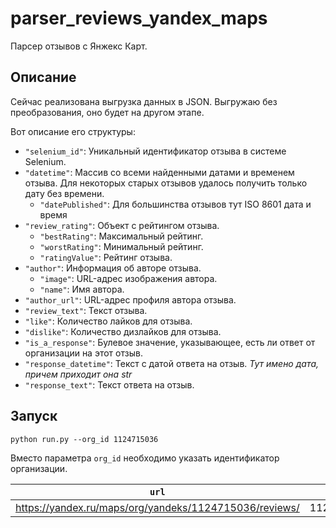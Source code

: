# parser_reviews_yandex_maps

Парсер отзывов с Янжекс Карт.

## Описание

Сейчас реализована выгрузка данных в JSON. Выгружаю без преобразования, оно будет на другом этапе. 

Вот описание его структуры:

- `"selenium_id"`: Уникальный идентификатор отзыва в системе Selenium.
- `"datetime"`: Массив со всеми найденными датами и временем отзыва. Для некоторых старых отзывов удалось получить только дату без времени.
  - `"datePublished"`: Для большинства отзывов тут ISO 8601 дата и время
- `"review_rating"`: Объект с рейтингом отзыва.
  - `"bestRating"`: Максимальный рейтинг.
  - `"worstRating"`: Минимальный рейтинг.
  - `"ratingValue"`: Рейтинг отзыва.
- `"author"`: Информация об авторе отзыва.
  - `"image"`: URL-адрес изображения автора.
  - `"name"`: Имя автора.
- `"author_url"`: URL-адрес профиля автора отзыва.
- `"review_text"`: Текст отзыва.
- `"like"`: Количество лайков для отзыва.
- `"dislike"`: Количество дизлайков для отзыва.
- `"is_a_response"`: Булевое значение, указывающее, есть ли ответ от организации на этот отзыв.
- `"response_datetime"`: Текст с датой ответа на отзыв. _Тут имено дата, причем приходит она str_
- `"response_text"`: Текст ответа на отзыв.

## Запуск

```
python run.py --org_id 1124715036
```
Вместо параметра `org_id` необходимо указать идентификатор организации.


| `url`                                                  | `org_id`  |
|--------------------------------------------------------|---------------------|
| https://yandex.ru/maps/org/yandeks/1124715036/reviews/ | 1124715036          |

